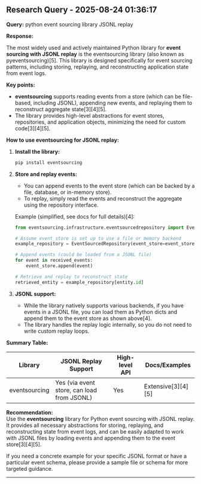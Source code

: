 
## Research Query - 2025-08-24 01:36:17

**Query:** python event sourcing library JSONL replay

**Response:**

The most widely used and actively maintained Python library for **event sourcing with JSONL replay** is the eventsourcing library (also known as pyeventsourcing)[5]. This library is designed specifically for event sourcing patterns, including storing, replaying, and reconstructing application state from event logs.

**Key points:**
- **eventsourcing** supports reading events from a store (which can be file-based, including JSONL), appending new events, and replaying them to reconstruct aggregate state[3][4][5].
- The library provides high-level abstractions for event stores, repositories, and application objects, minimizing the need for custom code[3][4][5].

**How to use eventsourcing for JSONL replay:**

1. **Install the library:**
   ```bash
   pip install eventsourcing
   ```

2. **Store and replay events:**
   - You can append events to the event store (which can be backed by a file, database, or in-memory store).
   - To replay, simply read the events and reconstruct the aggregate using the repository interface.

   Example (simplified, see docs for full details)[4]:
   ```python
   from eventsourcing.infrastructure.eventsourcedrepository import EventSourcedRepository

   # Assume event_store is set up to use a file or memory backend
   example_repository = EventSourcedRepository(event_store=event_store, mutator=mutate)

   # Append events (could be loaded from a JSONL file)
   for event in received_events:
       event_store.append(event)

   # Retrieve and replay to reconstruct state
   retrieved_entity = example_repository[entity.id]
   ```

3. **JSONL support:**
   - While the library natively supports various backends, if you have events in a JSONL file, you can load them as Python dicts and append them to the event store as shown above[4].
   - The library handles the replay logic internally, so you do not need to write custom replay loops.

**Summary Table:**

| Library           | JSONL Replay Support | High-level API | Docs/Examples |
|-------------------|---------------------|----------------|--------------|
| eventsourcing     | Yes (via event store, can load from JSONL) | Yes           | Extensive[3][4][5] |

**Recommendation:**  
Use the **eventsourcing** library for Python event sourcing with JSONL replay. It provides all necessary abstractions for storing, replaying, and reconstructing state from event logs, and can be easily adapted to work with JSONL files by loading events and appending them to the event store[3][4][5].

If you need a concrete example for your specific JSONL format or have a particular event schema, please provide a sample file or schema for more targeted guidance.

---
